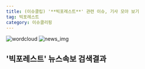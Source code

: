 ```yaml
---
title: (이슈클립) '**빅포레스트**' 관련 이슈, 기사 모아 보기
tag: 빅포레스트
category: 이슈클리핑
---
```

![wordcloud](https://s3.ap-northeast-2.amazonaws.com/lyrics101-wordcloud/2018-09-15-1536966312.png)
![news_img](https://user-images.githubusercontent.com/42597476/44507050-1206f400-a6e4-11e8-8d98-7ffbfebb353f.png)
## **'**빅포레스트**'** 뉴스속보 검색결과

